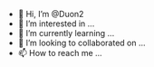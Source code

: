 - 👋 Hi, I’m @Duon2
- 👀 I’m interested in ...
- 🌱 I’m currently learning ...
- 💞️ I’m looking to collaborated on ...
- 📫 How to reach me ...

<!---
Duon2/Duon2 is a ✨ special ✨ repository because its `README.md` (this file) appears on your GitHub profile.
You can click the Preview link to take a look at your changes.
--->
